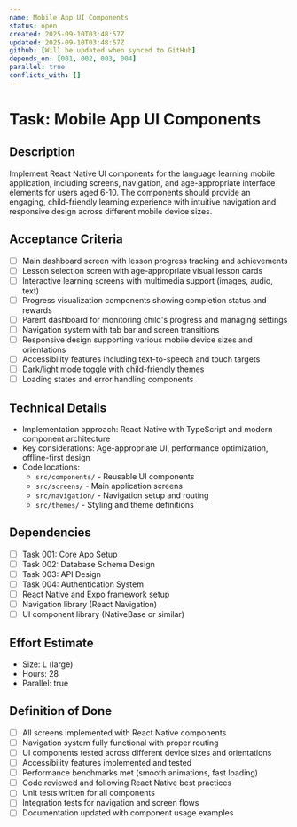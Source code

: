 ```yaml
---
name: Mobile App UI Components
status: open
created: 2025-09-10T03:48:57Z
updated: 2025-09-10T03:48:57Z
github: [Will be updated when synced to GitHub]
depends_on: [001, 002, 003, 004]
parallel: true
conflicts_with: []
---
```


# Task: Mobile App UI Components

## Description
Implement React Native UI components for the language learning mobile application, including screens, navigation, and age-appropriate interface elements for users aged 6-10. The components should provide an engaging, child-friendly learning experience with intuitive navigation and responsive design across different mobile device sizes.

## Acceptance Criteria
- [ ] Main dashboard screen with lesson progress tracking and achievements
- [ ] Lesson selection screen with age-appropriate visual lesson cards
- [ ] Interactive learning screens with multimedia support (images, audio, text)
- [ ] Progress visualization components showing completion status and rewards
- [ ] Parent dashboard for monitoring child's progress and managing settings
- [ ] Navigation system with tab bar and screen transitions
- [ ] Responsive design supporting various mobile device sizes and orientations
- [ ] Accessibility features including text-to-speech and touch targets
- [ ] Dark/light mode toggle with child-friendly themes
- [ ] Loading states and error handling components

## Technical Details
- Implementation approach: React Native with TypeScript and modern component architecture
- Key considerations: Age-appropriate UI, performance optimization, offline-first design
- Code locations: 
  - `src/components/` - Reusable UI components
  - `src/screens/` - Main application screens
  - `src/navigation/` - Navigation setup and routing
  - `src/themes/` - Styling and theme definitions

## Dependencies
- [ ] Task 001: Core App Setup
- [ ] Task 002: Database Schema Design
- [ ] Task 003: API Design
- [ ] Task 004: Authentication System
- [ ] React Native and Expo framework setup
- [ ] Navigation library (React Navigation)
- [ ] UI component library (NativeBase or similar)

## Effort Estimate
- Size: L (large)
- Hours: 28
- Parallel: true

## Definition of Done
- [ ] All screens implemented with React Native components
- [ ] Navigation system fully functional with proper routing
- [ ] UI components tested across different device sizes and orientations
- [ ] Accessibility features implemented and tested
- [ ] Performance benchmarks met (smooth animations, fast loading)
- [ ] Code reviewed and following React Native best practices
- [ ] Unit tests written for all components
- [ ] Integration tests for navigation and screen flows
- [ ] Documentation updated with component usage examples